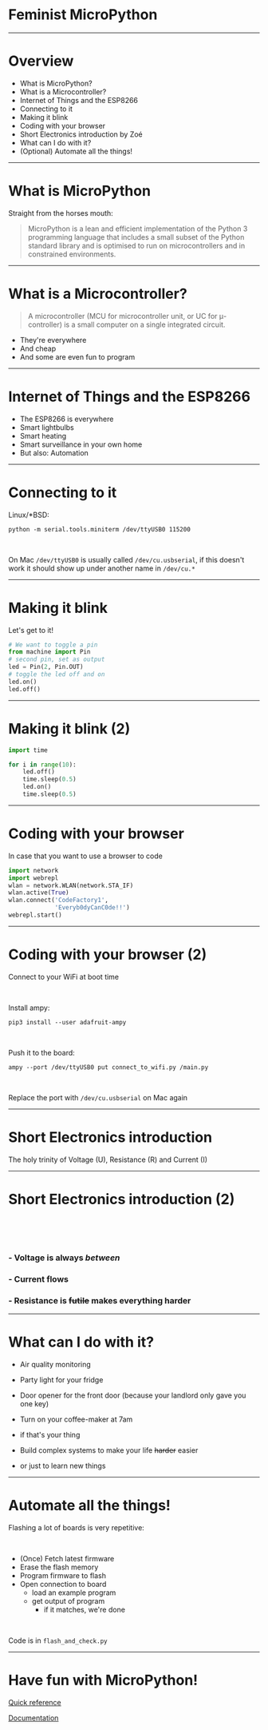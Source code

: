 # Feminist MicroPython

<media-tag src="https://pads.c3w.at/blob/07/074d9cdf0847855207eddbe684fbfa636e759549ca933d9f" data-crypto-key="cryptpad:EQV+492ieW88Lgjj7xOmrV8eJDtLGsxy9KWyrPAYoVs="></media-tag>

---

# Overview

- What is MicroPython?
- What is a Microcontroller?
- Internet of Things and the ESP8266
- Connecting to it
- Making it blink
- Coding with your browser
- Short Electronics introduction by Zoé
- What can I do with it?
- (Optional) Automate all the things!

---

# What is MicroPython


Straight from the horses mouth:
>  MicroPython is a lean and efficient implementation of the Python 3 programming language that includes a small subset of the Python standard library and is optimised to run on microcontrollers and in constrained environments. 

---

# What is a Microcontroller?

> A microcontroller (MCU for microcontroller unit, or UC for μ-controller) is a small computer on a single integrated circuit.


* They're everywhere
* And cheap
* And some are even fun to program


---

# Internet of Things and the ESP8266

* The ESP8266 is everywhere
* Smart lightbulbs
* Smart heating
* Smart surveillance in your own home
* But also: Automation

---

# Connecting to it

Linux/*BSD:

`python -m serial.tools.miniterm /dev/ttyUSB0 115200`

&nbsp;

On Mac `/dev/ttyUSB0` is usually called `/dev/cu.usbserial`, if this doesn't work it should show up under another name in `/dev/cu.*`

---

# Making it blink

Let's get to it!

```python
# We want to toggle a pin
from machine import Pin
# second pin, set as output
led = Pin(2, Pin.OUT)
# toggle the led off and on
led.on()
led.off()
```
---

# Making it blink (2)
```python
import time

for i in range(10):
    led.off()
    time.sleep(0.5)
    led.on()
    time.sleep(0.5)
```
---

# Coding with your browser

In case that you want to use a browser to code

```python
import network
import webrepl
wlan = network.WLAN(network.STA_IF)
wlan.active(True)
wlan.connect('CodeFactory1',
             'Everyb0dyCanC0de!!')
webrepl.start()
```

---

# Coding with your browser (2)

Connect to your WiFi at boot time

&nbsp;

Install ampy:

`pip3 install --user adafruit-ampy`

&nbsp;

Push it to the board:

`ampy --port /dev/ttyUSB0 put connect_to_wifi.py /main.py`

&nbsp;

Replace the port with `/dev/cu.usbserial` on Mac again

---

# Short Electronics introduction

The holy trinity of Voltage (U), Resistance (R) and Current (I)

<media-tag src="https://pads.c3w.at/blob/ae/aef327714f940419bf52b545573763064a9e06933b244840" data-crypto-key="cryptpad:aVRuNS0iVH/s+k9YIMCEOW2hc6u1RsJ5F2JDK3fFdlc="></media-tag>

---

# Short Electronics introduction (2)

&nbsp;

&nbsp;


### - Voltage is always *between*

### - Current flows

### - Resistance is ~~futile~~ makes everything harder

---

# What can I do with it?

- Air quality monitoring

- Party light for your fridge

- Door opener for the front door (because your landlord only gave you one key)

- Turn on your coffee-maker at 7am
 - if that's your thing

- Build complex systems to make your life ~~harder~~ easier
 - or just to learn new things

---

# Automate all the things!

Flashing a lot of boards is very repetitive:

&nbsp;

- (Once) Fetch latest firmware
- Erase the flash memory
- Program firmware to flash
- Open connection to board
  - load an example program
  - get output of program
    - if it matches, we're done
    
&nbsp;
    
Code is in `flash_and_check.py`

---
# Have fun with MicroPython!

[Quick reference](http://docs.micropython.org/en/latest/pyboard/quickref.html)

[Documentation](https://docs.micropython.org/en/latest/index.html)

<media-tag src="https://pads.c3w.at/blob/07/074d9cdf0847855207eddbe684fbfa636e759549ca933d9f" data-crypto-key="cryptpad:EQV+492ieW88Lgjj7xOmrV8eJDtLGsxy9KWyrPAYoVs="></media-tag>
